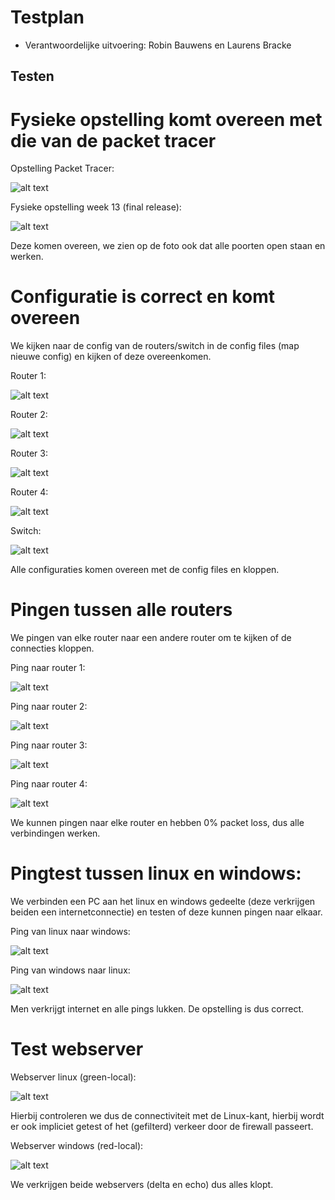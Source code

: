 # Testplan

* Verantwoordelijke uitvoering: Robin Bauwens en Laurens Bracke

## Testen

# Fysieke opstelling komt overeen met die van de packet tracer

Opstelling Packet Tracer:

![alt text](https://github.com/HoGentTIN/p3ops-red/blob/master/Netwerk/testen/images%20testrapport/opstellingFa.PNG)

Fysieke opstelling week 13 (final release):

![alt text](https://github.com/HoGentTIN/p3ops-red/blob/master/Netwerk/testen/images%20testrapport/opstellingweek13.JPG)

Deze komen overeen, we zien op de foto ook dat alle poorten open staan en werken.

# Configuratie is correct en komt overeen

We kijken naar de config van de routers/switch in de config files (map nieuwe config) en kijken of deze overeenkomen.

Router 1:

![alt text](https://github.com/HoGentTIN/p3ops-red/blob/master/Netwerk/testen/images%20testrapport/router1config.png)

Router 2:

![alt text](https://github.com/HoGentTIN/p3ops-red/blob/master/Netwerk/testen/images%20testrapport/router2config.png)

Router 3:

![alt text](https://github.com/HoGentTIN/p3ops-red/blob/master/Netwerk/testen/images%20testrapport/router3config.png)

Router 4:

![alt text](https://github.com/HoGentTIN/p3ops-red/blob/master/Netwerk/testen/images%20testrapport/router4config.png)

Switch:

![alt text](https://github.com/HoGentTIN/p3ops-red/blob/master/Netwerk/testen/images%20testrapport/switch1config.png)

Alle configuraties komen overeen met de config files en kloppen.

# Pingen tussen alle routers

We pingen van elke router naar een andere router om te kijken of de connecties kloppen.

Ping naar router 1:

![alt text](https://github.com/HoGentTIN/p3ops-red/blob/master/Netwerk/testen/images%20testrapport/pingrouter1.PNG)

Ping naar router 2:

![alt text](https://github.com/HoGentTIN/p3ops-red/blob/master/Netwerk/testen/images%20testrapport/pingrouter2.PNG)

Ping naar router 3:

![alt text](https://github.com/HoGentTIN/p3ops-red/blob/master/Netwerk/testen/images%20testrapport/pingrouter3.PNG)

Ping naar router 4:

![alt text](https://github.com/HoGentTIN/p3ops-red/blob/master/Netwerk/testen/images%20testrapport/pingrouter4.PNG)

We kunnen pingen naar elke router en hebben 0% packet loss, dus alle verbindingen werken.

# Pingtest tussen linux en windows:

We verbinden een PC aan het linux en windows gedeelte (deze verkrijgen beiden een internetconnectie) en testen of deze kunnen pingen naar elkaar.

Ping van linux naar windows:

![alt text](https://github.com/HoGentTIN/p3ops-red/blob/master/Netwerk/testen/images%20testrapport/pinglinuxwindowws.PNG)

Ping van windows naar linux:

![alt text](https://github.com/HoGentTIN/p3ops-red/blob/master/Netwerk/testen/images%20testrapport/pingwindowslinux.PNG)

Men verkrijgt internet en alle pings lukken. De opstelling is dus correct.

# Test webserver

Webserver linux (green-local):

![alt text](https://github.com/HoGentTIN/p3ops-red/blob/master/Netwerk/testen/images%20testrapport/linuxweb.PNG)

Hierbij controleren we dus de connectiviteit met de Linux-kant, hierbij wordt er ook impliciet getest of het (gefilterd) verkeer door de firewall passeert.

Webserver windows (red-local):

![alt text](https://github.com/HoGentTIN/p3ops-red/blob/master/Netwerk/testen/images%20testrapport/windowsweb.PNG)

We verkrijgen beide webservers (delta en echo) dus alles klopt.
